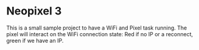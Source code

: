 # Neopixel 3

This is a small sample project to have a WiFi and Pixel task running. The pixel will interact on the WiFi connection state: Red if no IP or a reconnect, green if we have an IP. 


